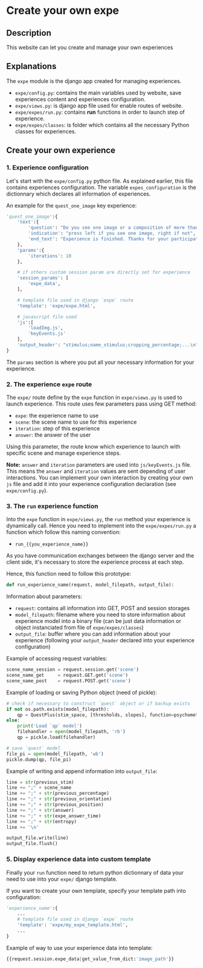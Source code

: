 # Create your own expe

## Description

This website can let you create and manage your own experiences 

## Explanations

The `expe` module is the django app created for managing experiences.

- `expe/config.py`: contains the main variables used by website, save experiences content and experiences configuration.
- `expe/views.py`: is django app file used for enable routes of website.
- `expe/expes/run.py`: contains **run** functions in order to launch step of experience.
- `expe/expes/classes`: is folder which contains all the necessary Python classes for experiences.

## Create your own experience

### 1. Experience configuration

Let's start with the `expe/config.py` python file. As explained earlier, this file contains experiences configuration. The variable `expes_configuration` is the dictionnary which declares all information of experiences.

An example for the `quest_one_image` key experience:

```python
'quest_one_image':{
    'text':{
        'question': "Do you see one image or a composition of more than one?",
        'indication': "press left if you see one image, right if not",
        'end_text': "Experience is finished. Thanks for your participation",
    },
    'params':{
        'iterations': 10
    },

    # if others custom session param are directly set for experience
    'session_params': [
        'expe_data',
    ],

    # template file used in django `expe` route
    'template': 'expe/expe.html',

    # javascript file used
    'js':[
        'loadImg.js',
        'keyEvents.js'
    ],
    'output_header': "stimulus;name_stimulus;cropping_percentage;...\n"
}
```

The `params` section is where you put all your necessary information for your experience.

### 2. The experience `expe` route

The `expe/` route define by the `expe` function in `expe/views.py` is used to launch experience. This route uses few parameters pass using GET method:
- `expe`: the experience name to use
- `scene`: the scene name to use for this experience
- `iteration`: step of this experience
- `answer`: the answer of the user

Using this parameter, the route know which experience to launch with specific scene and manage experience steps.

**Note:** `answer` and `iteration` parameters are used into `js/keyEvents.js` file. This means the `answer` and `iteration` values are sent depending of user interactions. You can implement your own interaction by creating your own `js` file and add it into your experience configuration declaration (see `expe/config.py`).

### 3. The `run` experience function

Into the `expe` function in `expe/views.py`, the `run` method your experience is dynamically call. Hence you need to implement into the `expe/expes/run.py` a function which follow this naming convention:

- `run_{{you_experience_name}}`

As you have communication exchanges between the django server and the client side, it's necessary to store the experience process at each step.

Hence, this function need to follow this prototype:

```python
def run_experience_name(request, model_filepath, output_file):
```

Information about parameters:
- `request`: contains all information into GET, POST and session storages
- `model_filepath`: filename where you need to store information about experience model into a binary file (can be just data information or object instanciated from file of `expe/expes/classes`)
- `output_file`: buffer where you can add information about your experience (following your `output_header` declared into your experience configuration)


Example of accessing request variables:
```python
scene_name_session = request.session.get('scene')
scene_name_get     = request.GET.get('scene')
scene_name_post    = request.POST.get('scene')
```

Example of loading or saving Python object (need of pickle):
```python
# check if necessary to construct `quest` object or if backup exists
if not os.path.exists(model_filepath):
    qp = QuestPlus(stim_space, [thresholds, slopes], function=psychometric_fun)
else:
    print('Load `qp` model')
    filehandler = open(model_filepath, 'rb') 
    qp = pickle.load(filehandler)
``` 

```python
# save `quest` model
file_pi = open(model_filepath, 'wb') 
pickle.dump(qp, file_pi)
```

Example of writing and append information into `output_file`:

```python
line = str(previous_stim) 
line += ";" + scene_name 
line += ";" + str(previous_percentage)
line += ";" + str(previous_orientation) 
line += ";" + str(previous_position) 
line += ";" + str(answer) 
line += ";" + str(expe_answer_time) 
line += ";" + str(entropy) 
line += '\n'

output_file.write(line)
output_file.flush()
```

### 5. Display experience data into custom template

Finally your `run` function need to return python dictionnary of data your need to use into your `expe/` django template. 

If you want to create your own template, specify your template path into configuration:

```python
'experience_name':{
    ...
    # template file used in django `expe` route
    'template': 'expe/my_expe_template.html',
    ...
}
```

Example of way to use your experience data into template:
```python
{{request.session.expe_data|get_value_from_dict:'image_path'}}
```
